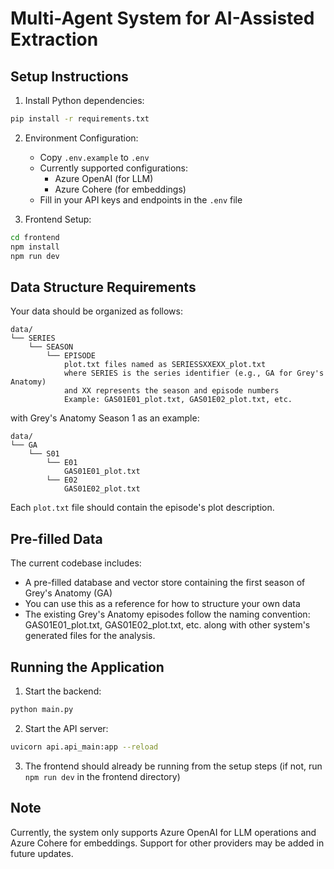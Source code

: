 # Multi-Agent System for AI-Assisted Extraction

## Setup Instructions

1. Install Python dependencies:
```bash
pip install -r requirements.txt
```

2. Environment Configuration:
   - Copy `.env.example` to `.env`
   - Currently supported configurations:
     - Azure OpenAI (for LLM)
     - Azure Cohere (for embeddings)
   - Fill in your API keys and endpoints in the `.env` file

3. Frontend Setup:
```bash
cd frontend
npm install
npm run dev
```

## Data Structure Requirements

Your data should be organized as follows:

```
data/
└── SERIES
    └── SEASON
        └── EPISODE
            plot.txt files named as SERIESSXXEXX_plot.txt
            where SERIES is the series identifier (e.g., GA for Grey's Anatomy)
            and XX represents the season and episode numbers
            Example: GAS01E01_plot.txt, GAS01E02_plot.txt, etc.
```

with Grey's Anatomy Season 1 as an example:

```
data/
└── GA
    └── S01
        └── E01
            GAS01E01_plot.txt
        └── E02
            GAS01E02_plot.txt
```

Each `plot.txt` file should contain the episode's plot description.

## Pre-filled Data

The current codebase includes:
- A pre-filled database and vector store containing the first season of Grey's Anatomy (GA)
- You can use this as a reference for how to structure your own data
- The existing Grey's Anatomy episodes follow the naming convention: GAS01E01_plot.txt, GAS01E02_plot.txt, etc. along with other system's generated files for the analysis.

## Running the Application

1. Start the backend:
```bash
python main.py
```

2. Start the API server:
```bash
uvicorn api.api_main:app --reload
```

3. The frontend should already be running from the setup steps (if not, run `npm run dev` in the frontend directory)

## Note
Currently, the system only supports Azure OpenAI for LLM operations and Azure Cohere for embeddings. Support for other providers may be added in future updates.